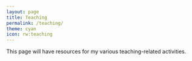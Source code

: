 ```yaml
---
layout: page
title: Teaching
permalink: /teaching/
theme: cyan
icon: rw:teaching
---
```


This page will have resources for my various teaching-related activities.

